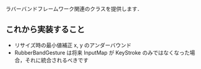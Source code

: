 ラバーバンドフレームワーク関連のクラスを提供します．

## これから実装すること
  * リサイズ時の最小値補正 x, y のアンダーバウンド
  * RubberBandGesture は将来 InputMap が KeyStroke のみではなくなった場合，それに統合されるべきです
